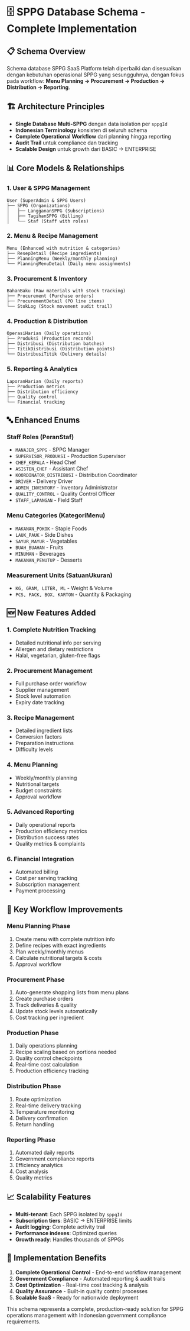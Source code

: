 # 🗄️ SPPG Database Schema - Complete Implementation

## 📋 **Schema Overview**

Schema database SPPG SaaS Platform telah diperbaiki dan disesuaikan dengan kebutuhan operasional SPPG yang sesungguhnya, dengan fokus pada workflow: **Menu Planning → Procurement → Production → Distribution → Reporting**.

## 🏗️ **Architecture Principles**

- **Single Database Multi-SPPG** dengan data isolation per `sppgId`
- **Indonesian Terminology** konsisten di seluruh schema
- **Complete Operational Workflow** dari planning hingga reporting
- **Audit Trail** untuk compliance dan tracking
- **Scalable Design** untuk growth dari BASIC → ENTERPRISE

## 📊 **Core Models & Relationships**

### **1. User & SPPG Management**
```
User (SuperAdmin & SPPG Users)
├── SPPG (Organizations)
│   ├── LanggananSPPG (Subscriptions)
│   ├── TagihanSPPG (Billing)
│   └── Staf (Staff with roles)
```

### **2. Menu & Recipe Management**
```
Menu (Enhanced with nutrition & categories)
├── ResepDetail (Recipe ingredients)
├── PlanningMenu (Weekly/monthly planning)
└── PlanningMenuDetail (Daily menu assignments)
```

### **3. Procurement & Inventory**
```
BahanBaku (Raw materials with stock tracking)
├── Procurement (Purchase orders)
├── ProcurementDetail (PO line items)
└── StokLog (Stock movement audit trail)
```

### **4. Production & Distribution**
```
OperasiHarian (Daily operations)
├── Produksi (Production records)
├── Distribusi (Distribution batches)
├── TitikDistribusi (Distribution points)
└── DistribusiTitik (Delivery details)
```

### **5. Reporting & Analytics**
```
LaporanHarian (Daily reports)
├── Production metrics
├── Distribution efficiency
├── Quality control
└── Financial tracking
```

## 🔤 **Enhanced Enums**

### **Staff Roles (PeranStaf)**
- `MANAJER_SPPG` - SPPG Manager
- `SUPERVISOR_PRODUKSI` - Production Supervisor
- `CHEF_KEPALA` - Head Chef
- `ASISTEN_CHEF` - Assistant Chef
- `KOORDINATOR_DISTRIBUSI` - Distribution Coordinator
- `DRIVER` - Delivery Driver
- `ADMIN_INVENTORY` - Inventory Administrator
- `QUALITY_CONTROL` - Quality Control Officer
- `STAFF_LAPANGAN` - Field Staff

### **Menu Categories (KategoriMenu)**
- `MAKANAN_POKOK` - Staple Foods
- `LAUK_PAUK` - Side Dishes
- `SAYUR_MAYUR` - Vegetables
- `BUAH_BUAHAN` - Fruits
- `MINUMAN` - Beverages
- `MAKANAN_PENUTUP` - Desserts

### **Measurement Units (SatuanUkuran)**
- `KG, GRAM, LITER, ML` - Weight & Volume
- `PCS, PACK, BOX, KARTON` - Quantity & Packaging

## 🆕 **New Features Added**

### **1. Complete Nutrition Tracking**
- Detailed nutritional info per serving
- Allergen and dietary restrictions
- Halal, vegetarian, gluten-free flags

### **2. Procurement Management**
- Full purchase order workflow
- Supplier management
- Stock level automation
- Expiry date tracking

### **3. Recipe Management**
- Detailed ingredient lists
- Conversion factors
- Preparation instructions
- Difficulty levels

### **4. Menu Planning**
- Weekly/monthly planning
- Nutritional targets
- Budget constraints
- Approval workflow

### **5. Advanced Reporting**
- Daily operational reports
- Production efficiency metrics
- Distribution success rates
- Quality metrics & complaints

### **6. Financial Integration**
- Automated billing
- Cost per serving tracking
- Subscription management
- Payment processing

## 🔄 **Key Workflow Improvements**

### **Menu Planning Phase**
1. Create menu with complete nutrition info
2. Define recipes with exact ingredients
3. Plan weekly/monthly menus
4. Calculate nutritional targets & costs
5. Approval workflow

### **Procurement Phase**
1. Auto-generate shopping lists from menu plans
2. Create purchase orders
3. Track deliveries & quality
4. Update stock levels automatically
5. Cost tracking per ingredient

### **Production Phase**
1. Daily operations planning
2. Recipe scaling based on portions needed
3. Quality control checkpoints
4. Real-time cost calculation
5. Production efficiency tracking

### **Distribution Phase**
1. Route optimization
2. Real-time delivery tracking
3. Temperature monitoring
4. Delivery confirmation
5. Return handling

### **Reporting Phase**
1. Automated daily reports
2. Government compliance reports
3. Efficiency analytics
4. Cost analysis
5. Quality metrics

## 📈 **Scalability Features**

- **Multi-tenant**: Each SPPG isolated by `sppgId`
- **Subscription tiers**: BASIC → ENTERPRISE limits
- **Audit logging**: Complete activity trail
- **Performance indexes**: Optimized queries
- **Growth ready**: Handles thousands of SPPGs

## 🎯 **Implementation Benefits**

1. **Complete Operational Control** - End-to-end workflow management
2. **Government Compliance** - Automated reporting & audit trails
3. **Cost Optimization** - Real-time cost tracking & analysis
4. **Quality Assurance** - Built-in quality control processes
5. **Scalable SaaS** - Ready for nationwide deployment

This schema represents a complete, production-ready solution for SPPG operations management with Indonesian government compliance requirements.